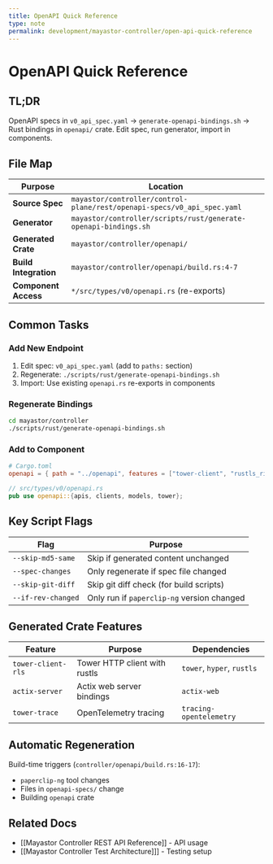 ```yaml
---
title: OpenAPI Quick Reference
type: note
permalink: development/mayastor-controller/open-api-quick-reference
---
```


# OpenAPI Quick Reference

## TL;DR

OpenAPI specs in `v0_api_spec.yaml` → `generate-openapi-bindings.sh` → Rust bindings in `openapi/` crate. Edit spec, run generator, import in components.

## File Map

| Purpose | Location | 
|---------|----------|
| **Source Spec** | `mayastor/controller/control-plane/rest/openapi-specs/v0_api_spec.yaml` |
| **Generator** | `mayastor/controller/scripts/rust/generate-openapi-bindings.sh` |
| **Generated Crate** | `mayastor/controller/openapi/` |
| **Build Integration** | `mayastor/controller/openapi/build.rs:4-7` |
| **Component Access** | `*/src/types/v0/openapi.rs` (re-exports) |

## Common Tasks

### Add New Endpoint
1. Edit spec: `v0_api_spec.yaml` (add to `paths:` section)
2. Regenerate: `./scripts/rust/generate-openapi-bindings.sh`
3. Import: Use existing `openapi.rs` re-exports in components

### Regenerate Bindings
```bash
cd mayastor/controller
./scripts/rust/generate-openapi-bindings.sh
```

### Add to Component
```toml
# Cargo.toml
openapi = { path = "../openapi", features = ["tower-client", "rustls_ring"] }
```

```rust
// src/types/v0/openapi.rs
pub use openapi::{apis, clients, models, tower};
```

## Key Script Flags

| Flag | Purpose |
|------|---------|
| `--skip-md5-same` | Skip if generated content unchanged |
| `--spec-changes` | Only regenerate if spec file changed |
| `--skip-git-diff` | Skip git diff check (for build scripts) |
| `--if-rev-changed` | Only run if `paperclip-ng` version changed |

## Generated Crate Features

| Feature | Purpose | Dependencies |
|---------|---------|--------------|
| `tower-client-rls` | Tower HTTP client with rustls | `tower`, `hyper`, `rustls` |
| `actix-server` | Actix web server bindings | `actix-web` |
| `tower-trace` | OpenTelemetry tracing | `tracing-opentelemetry` |

## Automatic Regeneration

Build-time triggers (`controller/openapi/build.rs:16-17`):
- `paperclip-ng` tool changes
- Files in `openapi-specs/` change  
- Building `openapi` crate

## Related Docs

- [[Mayastor Controller REST API Reference]] - API usage
- [[Mayastor Controller Test Architecture]]] - Testing setup